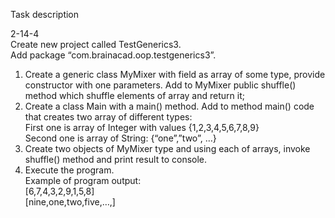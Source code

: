 Task description  
  
  2-14-4  
  Create new project called  TestGenerics3.  
Add package “com.brainacad.oop.testgenerics3”.  
1)	Create a generic class MyMixer<T> with field as array of some type, provide constructor with one parameters. 
Add to MyMixer public shuffle() method which shuffle elements of array and return it;   
2)	Create a class Main with a main() method. Add to method main() code that creates two array of different types:  
First one is array of Integer with values {1,2,3,4,5,6,7,8,9}  
Second one is array of String: {“one”,”two”, …}  
3)	Create two objects of MyMixer type and using each of arrays, invoke shuffle() method and print result to console.  
4)	Execute the program.  
Example of program output:  
[6,7,4,3,2,9,1,5,8]  
[nine,one,two,five,…,]  
